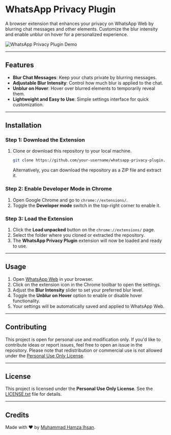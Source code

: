 

# WhatsApp Privacy Plugin

A browser extension that enhances your privacy on WhatsApp Web by blurring chat messages and other elements. Customize the blur intensity and enable unblur on hover for a personalized experience.

![WhatsApp Privacy Plugin Demo](demo.gif) <!-- Add a demo GIF if available -->

---

## Features

- **Blur Chat Messages**: Keep your chats private by blurring messages.
- **Adjustable Blur Intensity**: Control how much blur is applied to the chat.
- **Unblur on Hover**: Hover over blurred elements to temporarily reveal them.
- **Lightweight and Easy to Use**: Simple settings interface for quick customization.

---

## Installation

### Step 1: Download the Extension
1. Clone or download this repository to your local machine.
   ```bash
   git clone https://github.com/your-username/whatsapp-privacy-plugin.git
   ```
   Alternatively, you can download the repository as a ZIP file and extract it.

### Step 2: Enable Developer Mode in Chrome
1. Open Google Chrome and go to `chrome://extensions/`.
2. Toggle the **Developer mode** switch in the top-right corner to enable it.

### Step 3: Load the Extension
1. Click the **Load unpacked** button on the `chrome://extensions/` page.
2. Select the folder where you cloned or extracted the repository.
3. The **WhatsApp Privacy Plugin** extension will now be loaded and ready to use.

---

## Usage

1. Open [WhatsApp Web](https://web.whatsapp.com/) in your browser.
2. Click on the extension icon in the Chrome toolbar to open the settings.
3. Adjust the **Blur Intensity** slider to set your preferred blur level.
4. Toggle the **Unblur on Hover** option to enable or disable hover functionality.
5. Your settings will be automatically saved and applied to WhatsApp Web.

---

## Contributing

This project is open for personal use and modification only. If you'd like to contribute ideas or report issues, feel free to open an issue in the repository. Please note that redistribution or commercial use is not allowed under the [Personal Use Only License](LICENSE.txt).

---

## License

This project is licensed under the **Personal Use Only License**. See the [LICENSE.txt](LICENSE.txt) file for details.

---

## Credits

Made with ❤️ by [Muhammad Hamza Ihsan](https://github.com/your-username).


